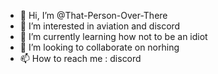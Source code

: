 - 👋 Hi, I’m @That-Person-Over-There
- 👀 I’m interested in aviation and discord
- 🌱 I’m currently learning how not to be an idiot
- 💞️ I’m looking to collaborate on norhing
- 📫 How to reach me : discord

<!---
That-Person-Over-There/That-Person-Over-There is a ✨ special ✨ repository because its `README.md` (this file) appears on your GitHub profile.
You can click the Preview link to take a look at your changes.
--->
